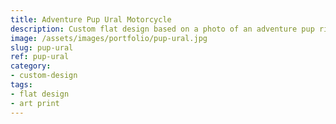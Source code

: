 ```yaml
---
title: Adventure Pup Ural Motorcycle
description: Custom flat design based on a photo of an adventure pup riding in a Ural motorcycle with their human.
image: /assets/images/portfolio/pup-ural.jpg
slug: pup-ural
ref: pup-ural
category:
- custom-design
tags:
- flat design
- art print
---
```

